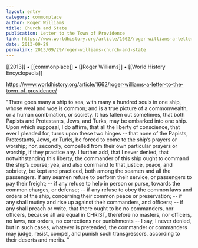 ```yaml
---
layout: entry
category: commonplace
author: Roger Williams
title: Church and State
publication: Letter to the Town of Providence
link: https://www.worldhistory.org/article/1662/roger-williams-a-letter-to-the-town-of-providence/
date: 2013-09-29
permalink: 2013/09/29/roger-williams-church-and-state
---
```


[[2013]] • [[commonplace]] • [[Roger Williams]] • [[World History Encyclopedia]]

https://www.worldhistory.org/article/1662/roger-williams-a-letter-to-the-town-of-providence/

"There goes many a ship to sea, with many a hundred souls in one ship, whose weal and woe is common; and is a true picture of a commonwealth, or a human combination, or society. It has fallen out sometimes, that both Papists and Protestants, Jews, and Turks, may be embarked into one ship. Upon which supposal, I do affirm, that all the liberty of conscience, that ever I pleaded for, turns upon these two hinges -- that none of the Papists, Protestants, Jews, or Turks, be forced to come to the ship’s prayers or worship; nor, secondly, compelled from their own particular prayers or worship, if they practice any. I further add, that I never denied, that notwithstanding this liberty, the commander of this ship ought to command the ship’s course; yea, and also command to that justice, peace, and sobriety, be kept and practiced, both among the seamen and all the passengers. If any seamen refuse to perform their service, or passengers to pay their freight; -- if any refuse to help in person or purse, towards the common charges, or defense; -- if any refuse to obey the common laws and orders of the ship, concerning their common peace or preservation; -- if any shall mutiny and rise up against their commanders, and officers; -- if any shall preach or write, that there ought to be no commanders, nor officers, because all are equal in CHRIST, therefore no masters, nor officers, no laws, nor orders, no corrections nor punishments -- I say, I never denied, but in such cases, whatever is pretended, the commander or commanders may judge, resist, compel, and punish such transgressors, according to their deserts and merits. "﻿
 
